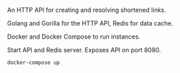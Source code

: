 An HTTP API for creating and resolving shortened links.

Golang and Gorilla for the HTTP API, Redis for data cache.

Docker and Docker Compose to run instances.

Start API and Redis server. Exposes API on port 8080.
```
docker-compose up
```